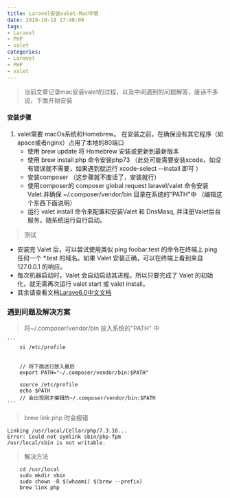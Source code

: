 ```yaml
---
title: Laravel安装valet-Mac环境
date: 2019-10-18 17:48:09
tags:
- Laravel
- PHP
- valet
categories:
- Laravel
- PHP
- valet
---
```


> 当前文章记录mac安装valet的过程，以及中间遇到的问题解答，废话不多说，下面开始安装
#### 安装步骤
1. valet需要 macOs系统和Homebrew。 在安装之前，在确保没有其它程序（如apace或者nginx）占用了本地的80端口
    - 使用 brew update 将 Homebrew 安装或更新到最新版本
    - 使用 brew install php 命令安装php73  （此处可能需要安装xcode，如没有错误就不需要，如果遇到就运行 xcode-select --install 即可 ）
    - 安装composer （这步骤就不废话了，安装就行）
    - 使用composer的 composer global request laravel/valet 命令安装Valet.并确保 ~/.composer/vendor/bin 目录在系统的"PATH"中 （编辑这个东西下面说明）
    - 运行 valet install 命令来配置和安装Valet 和 DnsMasq, 并注册Valet后台服务，随系统运行自行启动。

> 测试
- 安装完 Valet 后，可以尝试使用类似 ping foobar.test 的命令在终端上 ping 任何一个 *.test 的域名。如果 Valet 安装正确，可以在终端上看到来自 127.0.0.1 的响应。
- 每次机器启动时，Valet 会自动启动其进程。所以只要完成了 Valet 的初始化，就无需再次运行 valet start 或 valet install。
- 其余请查看文档[Larave6.0中文文档](https://learnku.com/docs/laravel/6.x/valet/5128)
### 遇到问题及解决方案
> 将~/.composer/vendor/bin 放入系统的"PATH" 中

    ```
        vi /etc/profile
        
        
        // 将下面这行放入最后
        export PATH="~/.composer/vendor/bin:$PATH"
        
        source /etc/profile
        echo $PATH
        // 会出现刚才编辑的~/.composer/vendor/bin:$PATH
    ```
> brew link php 时会报错
```
Linking /usr/local/Cellar/php/7.3.10... 
Error: Could not symlink sbin/php-fpm
/usr/local/sbin is not writable.
```
> 解决方法
```
    cd /usr/local
    sudo mkdir sbin
    sudo chown -R $(whoami) $(brew --prefix)
    brew link php
```
